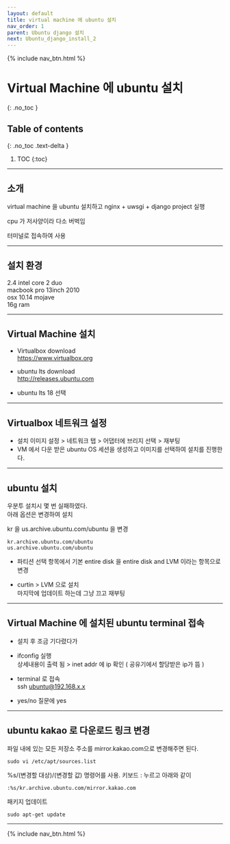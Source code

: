 ```yaml
---
layout: default
title: virtual machine 에 ubuntu 설치
nav_order: 1
parent: Ubuntu django 설치
next: Ubuntu_django_install_2
---
```


{% include nav_btn.html %}

# Virtual Machine 에 ubuntu 설치
{: .no_toc }

## Table of contents
{: .no_toc .text-delta }

1. TOC
{:toc}

---

## 소개

virtual machine 을 ubuntu 설치하고 nginx + uwsgi + django project 실행

cpu 가 저사양이라 다소 버벅임

터미널로 접속하여 사용

---

## 설치 환경

2.4 intel core 2 duo<br>
macbook pro 13inch 2010 <br>
osx 10.14 mojave <br>
16g ram<br>

---

## Virtual Machine 설치

- Virtualbox download <br>
https://www.virtualbox.org
 
- ubuntu lts download<br>
http://releases.ubuntu.com


- ubuntu lts 18 선택


---


## Virtualbox 네트워크 설정

- 설치 이미지 설정 > 네트워크 탭 > 어댑터에 브리지 선택 > 재부팅  
- VM 에서 다운 받은 ubuntu OS 세션을 생성하고 이미지를 선택하여 설치를 진행한다.  

---

## ubuntu 설치

우분투 설치시 몇 번 실패하였다.  
아래 옵션은 변경하여 설치


<!-- Text can be **bold**, _italic_, or ~~strikethrough~~. -->
<!-- [Link to another page](another-page). -->
<div class="code-example" markdown="1">
kr 을 us.archive.ubuntu.com/ubuntu 을 변경  
</div>

```
kr.archive.ubuntu.com/ubuntu 
us.archive.ubuntu.com/ubuntu
```

<div class="code-example" markdown="1">

- 파티션 선택 항목에서 기본 entire disk 을 entire disk and LVM 이라는 항목으로 변경  

- curtin > LVM 으로 설치  
마지막에 업데이트 하는데 그냥 끄고 재부팅  
</div>

---

## Virtual Machine 에 설치된 ubuntu terminal 접속 
 

- 설치 후 조금 기다렸다가  
 

- ifconfig 실행  
   상세내용이 출력 됨 > inet addr 에 ip 확인 ( 공유기에서 할당받은 ip가 뜸 )  
 

- terminal 로 접속  
ssh ubuntu@192.168.x.x  
 

- yes/no 질문에 yes  

---


## ubuntu kakao 로 다운로드 링크 변경

<div class="code-example" markdown="1">
파일 내에 있는 모든 저장소 주소를 mirror.kakao.com으로 변경해주면 된다.  
</div>  

```
sudo vi /etc/apt/sources.list  
```


<div class="code-example" markdown="1">
%s/(변경할 대상)/(변경할 값) 명령어를 사용.  
키보드 : 누르고 아래와 같이
</div>

```
:%s/kr.archive.ubuntu.com/mirror.kakao.com  
```

<div class="code-example" markdown="1">
패키지 업데이트  
</div>

```
sudo apt-get update 
```
 

---

{% include nav_btn.html %}